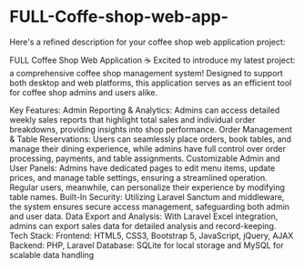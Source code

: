 # FULL-Coffe-shop-web-app-

Here's a refined description for your coffee shop web application project:

FULL Coffee Shop Web Application ☕
Excited to introduce my latest project: a comprehensive coffee shop management system! Designed to support both desktop and web platforms, this application serves as an efficient tool for coffee shop admins and users alike.

Key Features:
Admin Reporting & Analytics: Admins can access detailed weekly sales reports that highlight total sales and individual order breakdowns, providing insights into shop performance.
Order Management & Table Reservations: Users can seamlessly place orders, book tables, and manage their dining experience, while admins have full control over order processing, payments, and table assignments.
Customizable Admin and User Panels: Admins have dedicated pages to edit menu items, update prices, and manage table settings, ensuring a streamlined operation. Regular users, meanwhile, can personalize their experience by modifying table names.
Built-In Security: Utilizing Laravel Sanctum and middleware, the system ensures secure access management, safeguarding both admin and user data.
Data Export and Analysis: With Laravel Excel integration, admins can export sales data for detailed analysis and record-keeping.
Tech Stack:
Frontend: HTML5, CSS3, Bootstrap 5, JavaScript, jQuery, AJAX
Backend: PHP, Laravel
Database: SQLite for local storage and MySQL for scalable data handling
